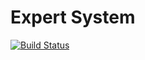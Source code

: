 # Expert System

[![Build Status](https://travis-ci.com/pablo-a/expert-system.svg?branch=pablo)](https://travis-ci.com/pablo-a/expert-system)